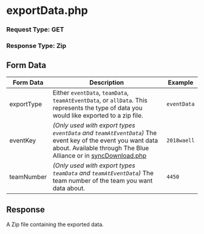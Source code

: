 # exportData.php

### Request Type: GET
### Response Type: Zip

## Form Data

| Form Data | Description | Example |
| -------  | -------  | ------- |
| exportType | Either `eventData`, `teamData`, `teamAtEventData`, or `allData`. This represents the type of data you would like exported to a zip file. |  `eventData` |
| eventKey | _(Only used with export types `eventData` and `teamAtEventData`)_ The event key of the event you want data about. Available through The Blue Alliance or in [syncDownload.php](syncDownload.md) | `2018waell` |
| teamNumber | _(Only used with export types `teamData` and `teamAtEventData`)_ The team number of the team you want data about. | `4450` |

## Response
A Zip file containing the exported data.
